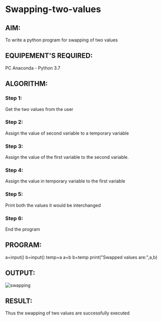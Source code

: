 # Swapping-two-values
## AIM:
To write a python program for swapping of two values
## EQUIPEMENT'S REQUIRED: 
PC
Anaconda - Python 3.7
## ALGORITHM: 
### Step 1:
Get the two values from the user
### Step 2: 
Assign the value of second variable to a temporary variable 
### Step 3: 
Assign the value of the first variable to the second variable.
### Step 4:  
Assign the value in temporary variable to the first variable
### Step 5: 
Print both the values it would be interchanged
### Step 6: 
End the program
## PROGRAM:
a=input()
b=input()
temp=a
a=b
b=temp
print("Swapped values are:",a,b)

## OUTPUT:
![swapping ](https://github.com/Yuvan291205/Swapping-two-values/assets/138849170/04a4f886-1547-4dc1-9290-2abd41874968)

## RESULT:
Thus the swapping of two values are successfully executed



